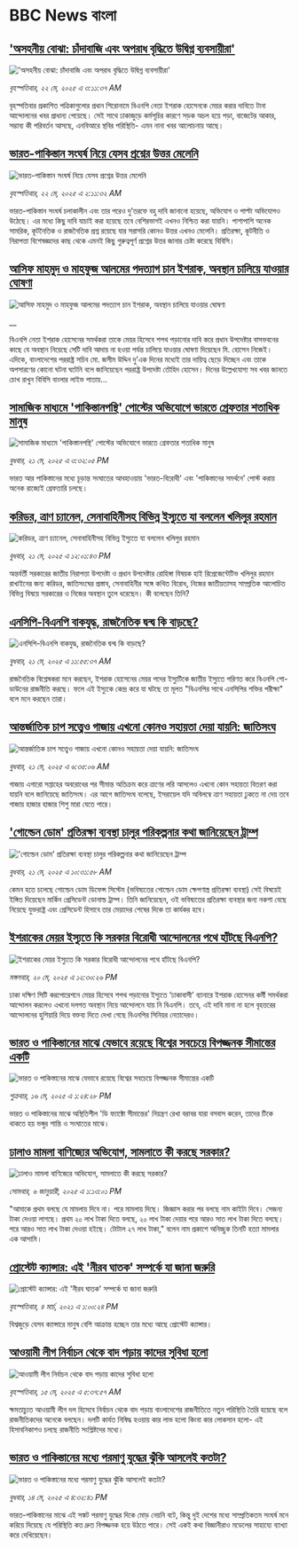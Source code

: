 # BBC News বাংলা## ['অসহনীয় বোঝা: চাঁদাবাজি এবং অপরাধ বৃদ্ধিতে উদ্বিগ্ন ব্যবসায়ীরা'](https://www.bbc.com/bengali/articles/cx2evlnvyvjo?at_campaign=githubrss)!['অসহনীয় বোঝা: চাঁদাবাজি এবং অপরাধ বৃদ্ধিতে উদ্বিগ্ন ব্যবসায়ীরা'](https://ichef.bbci.co.uk/ace/standard/240/cpsprodpb/1c2f/live/93f1f510-36ba-11f0-b95c-b1e7b0ca3a7e.jpg)_বৃহস্পতিবার, ২২ মে, ২০২৫ এ ৩:১১:৩৭ AM_বৃহস্পতিবার প্রকাশিত পত্রিকাগুলোর প্রধান শিরোনামে বিএনপি নেতা ইশরাক হোসেনকে মেয়র করার দাবিতে টানা আন্দোলনের  খবর প্রাধান্য পেয়েছে। সেই সাথে ঢাকাজুড়ে  কর্মসূচির কারণে সড়ক অচল হয়ে পড়া, বাজেটের আকার, সম্ভাব্য কী পরিবর্তন আসছে, এনবিআরে স্থবির পরিস্থিতি-  এমন নানা খবর আলোচনায় আছে।## [ভারত-পাকিস্তান সংঘর্ষ নিয়ে যেসব প্রশ্নের উত্তর মেলেনি](https://www.bbc.com/bengali/articles/c20qq2djlj6o?at_campaign=githubrss)![ভারত-পাকিস্তান সংঘর্ষ নিয়ে যেসব প্রশ্নের উত্তর মেলেনি](https://ichef.bbci.co.uk/ace/standard/240/cpsprodpb/d26a/live/05f8b2c0-3625-11f0-8947-7d6241f9fce9.jpg)_বৃহস্পতিবার, ২২ মে, ২০২৫ এ ২:১১:৩২ AM_ভারত-পাকিস্তান সংঘর্ষ চলাকালীন এবং তার পরেও দু’তরফে বহু দাবি জানানো হয়েছে, অভিযোগ ও পাল্টা অভিযোগও উঠেছে। এর মধ্যে কিছু দাবি যাচাই করা হয়েছে তবে বেশিরভাগই এখনও নিশ্চিত করা যায়নি। পাশাপাশি অনেক সামরিক, কূটনৈতিক ও রাজনৈতিক প্রশ্ন রয়েছে যার সরাসরি কোনও উত্তর এখনও মেলেনি।
প্রতিরক্ষা, কূটনীতি ও নিরাপত্তা বিশেষজ্ঞদের কাছ থেকে এমনই কিছু গুরুত্বপূর্ণ প্রশ্নের উত্তর জানার চেষ্টা করেছে বিবিসি।## [আসিফ মাহমুদ ও মাহফুজ আলমের পদত্যাগ চান ইশরাক, অবস্থান চালিয়ে যাওয়ার ঘোষণা](https://www.bbc.co.uk/bengali/live/c9vggxdr0p7t?at_campaign=githubrss)![আসিফ মাহমুদ ও মাহফুজ আলমের পদত্যাগ চান ইশরাক, অবস্থান চালিয়ে যাওয়ার ঘোষণা](https://ichef.bbci.co.uk/ace/standard/240/cpsprodpb/4554/live/6de3ac10-3656-11f0-8519-3b5a01ebe413.png)__বিএনপি নেতা ইশরাক হোসেনের সমর্থকরা তাকে মেয়র হিসেবে শপথ পড়ানোর দাবি করে প্রধান উপদেষ্টার বাসভবনের কাছে যে অবস্থান নিয়েছে সেটি দাবি আদায় না হওয়া পর্যন্ত চালিয়ে যাওয়ার ঘোষণা দিয়েছেন মি. হোসেন নিজেই। এদিকে, বাংলাদেশের পররাষ্ট্র সচিব মো. জসীম উদ্দিন দু’এক দিনের মধ্যেই তার দায়িত্ব ছেড়ে দিচ্ছেন এবং তাকে অপসারণের কোনো ঘটনা ঘটেনি বলে জানিয়েছেন পররাষ্ট্র উপদেষ্টা তৌহিদ হোসেন। দিনের উল্লেখযোগ্য সব খবর জানতে চোখ রাখুন বিবিসি বাংলার লাইভ পাতায়...## [সামাজিক মাধ্যমে 'পাকিস্তানপন্থি' পোস্টের অভিযোগে ভারতে গ্রেফতার শতাধিক মানুষ](https://www.bbc.com/bengali/articles/c93yy47y4wlo?at_campaign=githubrss)![সামাজিক মাধ্যমে 'পাকিস্তানপন্থি' পোস্টের অভিযোগে ভারতে গ্রেফতার শতাধিক মানুষ](https://ichef.bbci.co.uk/ace/standard/240/cpsprodpb/4371/live/456c63a0-3645-11f0-96c3-cf669419a2b0.jpg)_বুধবার, ২১ মে, ২০২৫ এ ৩:৩২:০৫ PM_ভারত আর পাকিস্তানের মধ্যে চূড়ান্ত সংঘাতের  আবহাওয়ায় 'ভারত-বিরোধী' এবং 'পাকিস্তানের সমর্থনে' পোস্ট করায় অনেক রাজ্যেই গ্রেফতারি চলছে।## [করিডর, ত্রাণ চ্যানেল, সেনাবাহিনীসহ বিভিন্ন ইস্যুতে যা বললেন খলিলুর রহমান](https://www.bbc.com/bengali/articles/clyzzw8w0l9o?at_campaign=githubrss)![করিডর, ত্রাণ চ্যানেল, সেনাবাহিনীসহ বিভিন্ন ইস্যুতে যা বললেন খলিলুর রহমান](https://ichef.bbci.co.uk/ace/standard/240/cpsprodpb/70d0/live/4c762370-3636-11f0-a37a-396a0d1059f3.jpg)_বুধবার, ২১ মে, ২০২৫ এ ১২:০১:৪৩ PM_অন্তর্বর্তী সরকারের জাতীয় নিরাপত্তা উপদেষ্টা ও প্রধান উপদেষ্টার রোহিঙ্গা বিষয়ক হাই রিপ্রেজেন্টেটিভ খলিলুর রহমান রাখাইনের জন্য  করিডর, জাতিসংঘের প্রস্তাব, সেনাবাহিনীর সঙ্গে কথিত বিরোধ, নিজের জাতীয়তাসহ সাম্প্রতিক আলোচিত বিভিন্ন বিষয়ে সরকারের ও নিজের অবস্থান তুলে ধরেছেন। কী বলেছেন তিনি?## [এনসিপি-বিএনপি বাকযুদ্ধ, রাজনৈতিক দ্বন্দ্ব কি বাড়ছে?](https://www.bbc.com/bengali/articles/cdedd4kw7l8o?at_campaign=githubrss)![এনসিপি-বিএনপি বাকযুদ্ধ, রাজনৈতিক দ্বন্দ্ব কি বাড়ছে?](https://ichef.bbci.co.uk/ace/standard/240/cpsprodpb/08fa/live/59b36880-3632-11f0-8947-7d6241f9fce9.jpg)_বুধবার, ২১ মে, ২০২৫ এ ১১:৫৫:৩৭ AM_রাজনৈতিক বিশ্লেষকরা মনে করছেন, ইশরাক হোসেনের মেয়র পদের ইস্যুটিকে জাতীয় ইস্যুতে পরিণত করে বিএনপি শো-ডাউনের রাজনীতি করছে। ফলে এই ইস্যুকে কেন্দ্র করে যা ঘটছে তা মূলত "বিএনপির সাথে এনসিপির শক্তির পরীক্ষা" বলে মনে করছেন তারা।## [আন্তর্জাতিক চাপ সত্ত্বেও গাজায় এখনো কোনও সহায়তা দেয়া যায়নি: জাতিসংঘ  ](https://www.bbc.com/bengali/articles/crmkkdlyg9no?at_campaign=githubrss)![আন্তর্জাতিক চাপ সত্ত্বেও গাজায় এখনো কোনও সহায়তা দেয়া যায়নি: জাতিসংঘ  ](https://ichef.bbci.co.uk/ace/standard/240/cpsprodpb/f1fc/live/c0cb0120-35f3-11f0-8947-7d6241f9fce9.jpg)_বুধবার, ২১ মে, ২০২৫ এ ৬:৩৫:০৬ AM_গাজায় এগারো সপ্তাহের অবরোধের পর সীমান্ত অতিক্রম করে ত্রাণের লরি আসলেও এখনো কোন সহায়তা বিতরণ করা যায়নি বলে জানিয়েছে জাতিসংঘ।  এর আগে জাতিসংঘ বলেছে, ইসরায়েল যদি অবিলম্বে ত্রাণ সহায়তা ঢুকতে না দেয় তবে গাজায় হাজার হাজার শিশু মারা যেতে পারে।## ['গোল্ডেন ডোম' প্রতিরক্ষা ব্যবস্থা চালুর পরিকল্পনার কথা জানিয়েছেন ট্রাম্প](https://www.bbc.com/bengali/articles/c3v55743v70o?at_campaign=githubrss)!['গোল্ডেন ডোম' প্রতিরক্ষা ব্যবস্থা চালুর পরিকল্পনার কথা জানিয়েছেন ট্রাম্প](https://ichef.bbci.co.uk/ace/standard/240/cpsprodpb/2ada/live/1e1c6be0-362e-11f0-b2c9-2d36257649ec.jpg)_বুধবার, ২১ মে, ২০২৫ এ ১০:৩১:৫৮ AM_কেমন হতে চলেছে গোল্ডেন ডোম ডিফেন্স সিস্টেম (ভবিষ্যতের গোল্ডেন ডোম ক্ষেপণাস্ত্র প্রতিরক্ষা ব্যবস্থা) সেই বিষয়েই ইঙ্গিত দিয়েছেন মার্কিন প্রেসিডেন্ট ডোনাল্ড ট্রাম্প। তিনি জানিয়েছেন, ওই ভবিষ্যতের প্রতিরক্ষা ব্যবস্থার জন্য নকশা বেছে নিয়েছে যুক্তরাষ্ট্র এবং প্রেসিডেন্ট হিসাবে তার মেয়াদের শেষের দিকে তা কার্যকর হবে।## [ইশরাকের মেয়র ইস্যুতে কি সরকার বিরোধী আন্দোলনের পথে হাঁটছে বিএনপি?](https://www.bbc.com/bengali/articles/cgj882yq84do?at_campaign=githubrss)![ইশরাকের মেয়র ইস্যুতে কি সরকার বিরোধী আন্দোলনের পথে হাঁটছে বিএনপি?](https://ichef.bbci.co.uk/ace/standard/240/cpsprodpb/4c43/live/ee3ddd90-356b-11f0-8b28-6f0e47ba60fe.jpg)_মঙ্গলবার, ২০ মে, ২০২৫ এ ১২:৩০:২৬ PM_ঢাকা দক্ষিণ সিটি করপোরেশনে মেয়র হিসেবে শপথ পড়ানোর ইস্যুতে ‘ঢাকাবাসী’ ব্যানারে ইশরাক হোসেনর কর্মী সমর্থকরা আন্দোলন করলেও এখনো দলগত অবস্থান নিয়ে আন্দোলনে যায় নি বিএনপি। তবে, এই দাবি মানা না হলে বৃহত্তরের আন্দোলনের হুশিয়ারি দিয়ে বক্তব্য দিতে দেখা গেছে বিএনপির সিনিয়র নেতাদেরও।## [ভারত ও পাকিস্তানের মাঝে যেভাবে রয়েছে বিশ্বের সবচেয়ে বিপজ্জনক সীমান্তের একটি](https://www.bbc.com/bengali/articles/c93lq5w5323o?at_campaign=githubrss)![ভারত ও পাকিস্তানের মাঝে যেভাবে রয়েছে বিশ্বের সবচেয়ে বিপজ্জনক সীমান্তের একটি](https://ichef.bbci.co.uk/ace/standard/240/cpsprodpb/ae43/live/cba263e0-3238-11f0-96c3-cf669419a2b0.jpg)_শুক্রবার, ১৬ মে, ২০২৫ এ ১:২৪:২৮ PM_ভারত ও পাকিস্তানের মাঝে অস্থিতিশীল 'ডি ফ্যাক্টো সীমান্তের' নিয়ন্ত্রণ রেখা বরাবর যারা বসবাস করেন, তাদের টিকে থাকতে হয় ভঙ্গুর শান্তি ও সংঘাতের মাঝে।## [ঢালাও মামলা বাণিজ্যের অভিযোগ, সামলাতে কী করছে সরকার?](https://www.bbc.com/bengali/articles/cz6l552xl72o?at_campaign=githubrss)![ঢালাও মামলা বাণিজ্যের অভিযোগ, সামলাতে কী করছে সরকার?](https://ichef.bbci.co.uk/ace/standard/240/cpsprodpb/46cd/live/53c206f0-cc1c-11ef-94cb-5f844ceb9e30.jpg)_সোমবার, ৬ জানুয়ারী, ২০২৫ এ ১:১৩:০১ PM_"আমাকে প্রথম বলছে যে মামলায় দিবে না। পরে মামলায় দিছে। জিজ্ঞাস করার পর বলছে নাম কাইটা দিবে। সেজন্য টাকা দেওয়া লাগছে। প্রথম ২০ লাখ টাকা দিতে বলছে, ২০ লাখ টাকা দেয়ার পরে আরও সাত লাখ টাকা দিতে বলছে। পরে আরও সাত লাখ টাকা দেওয়া হইছে। টোটাল ২৭ লাখ টাকা," বলেন নাম প্রকাশে অনিচ্ছুক তিনটি হত্যা মামলার এক আসামি।## [প্রোস্টেট ক্যান্সার: এই 'নীরব ঘাতক' সম্পর্কে যা জানা জরুরি](https://www.bbc.com/bengali/news-56278122?at_campaign=githubrss)![প্রোস্টেট ক্যান্সার: এই 'নীরব ঘাতক' সম্পর্কে যা জানা জরুরি](https://ichef.bbci.co.uk/ace/standard/240/cpsprodpb/CC99/production/_117377325_mediaitem117377324.jpg)_বৃহস্পতিবার, ৪ মার্চ, ২০২১ এ ১:০০:২৪ PM_বিশ্বজুড়ে যেসব ক্যান্সারে মানুষ বেশি আক্রান্ত হচ্ছেন তার মধ্যে আছে প্রোস্টেট ক্যান্সার।## [আওয়ামী লীগ নির্বাচন থেকে বাদ পড়ায় কাদের সুবিধা হলো](https://www.bbc.com/bengali/articles/cdxk9181n5go?at_campaign=githubrss)![আওয়ামী লীগ নির্বাচন থেকে বাদ পড়ায় কাদের সুবিধা হলো](https://ichef.bbci.co.uk/ace/standard/240/cpsprodpb/3f78/live/0eccb5a0-3110-11f0-8947-7d6241f9fce9.jpg)_বৃহস্পতিবার, ১৫ মে, ২০২৫ এ ৫:৩৭:৫৭ AM_ক্ষমতাচ্যুত আওয়ামী লীগ দল হিসেবে নির্বাচন থেকে বাদ পড়ায় বাংলাদেশের রাজনীতিতে নতুন পরিস্থিতি তৈরি হয়েছে বলে রাজনীতিকদের অনেকে বলছেন। দলটি কার্যত নিষিদ্ধ হওয়ায় কার লাভ হলো কিংবা কার লোকসান হলো- এই হিসাবনিকাশও চলছে রাজনীতি সংশ্লিষ্টদের মধ্যে।## [ভারত ও পাকিস্তানের মধ্যে পরমাণু যুদ্ধের ঝুঁকি আসলেই কতটা?](https://www.bbc.com/bengali/articles/c2lkdrk84n1o?at_campaign=githubrss)![ভারত ও পাকিস্তানের মধ্যে পরমাণু যুদ্ধের ঝুঁকি আসলেই কতটা?](https://ichef.bbci.co.uk/ace/standard/240/cpsprodpb/a572/live/1928c140-309f-11f0-8947-7d6241f9fce9.jpg)_বুধবার, ১৪ মে, ২০২৫ এ ৪:৩২:৪১ PM_ভারত-পাকিস্তানের মাঝে এই সঙ্কট পরমাণু যুদ্ধের দিকে মোড় নেয়নি বটে, কিন্তু দুই দেশের মধ্যে সাম্প্রতিকতম সংঘর্ষ মনে করিয়ে দিয়েছে যে পরিস্থিতি কত দ্রুত বিপজ্জনক হয়ে উঠতে পারে।
সেই একই কথা বিজ্ঞানীরাও মডেলের সাহায্যে ব্যাখ্যা করে দেখিয়েছেন।